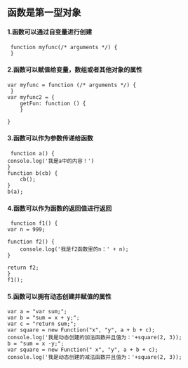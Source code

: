 ## 函数是第一型对象
#### 1.函数可以通过自变量进行创建
     function myfunc(/* arguments */) {
     }
#### 2.函数可以赋值给变量，数组或者其他对象的属性
    var myfunc = function (/* arguments */) {
	 }
	var myfunc2 = {
	    getFun: function () {
	    }
	
	}
#### 3.函数可以作为参数传递给函数
     function a() {
    console.log('我是a中的内容！')
	}
	function b(cb) {
	    cb();
	}
	b(a);
#### 4.函数可以作为函数的返回值进行返回
     function f1() {
    var n = 999;

    function f2() {
        console.log('我是f2函数里的n：' + n);
    }

    return f2;
	}
	f1();
#### 5.函数可以拥有动态创建并赋值的属性
    var a = "var sum;";
	var b = "sum = x + y;";
	var c = "return sum;";
	var square = new Function("x", "y", a + b + c);
	console.log('我是动态创建的加法函数并且值为：'+square(2, 3));
	b = "sum = x -y;";
	var square = new Function(" x", "y", a + b + c);
	console.log('我是动态创建的减法函数并且值为：'+square(2, 3));